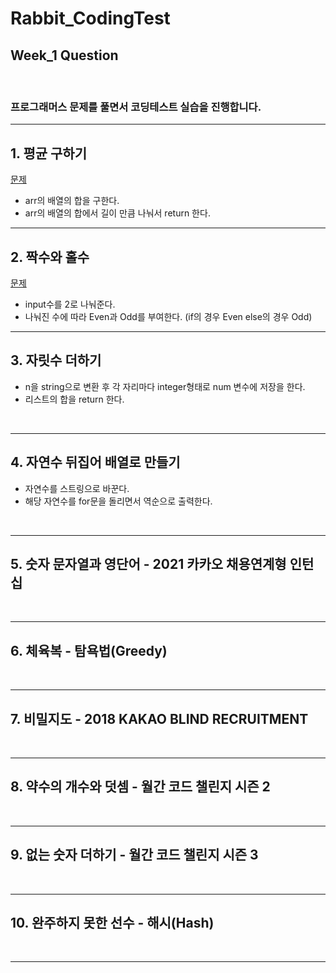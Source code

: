 # Rabbit_CodingTest


## Week_1 Question
<br>

### 프로그래머스 문제를 풀면서 코딩테스트 실습을 진행합니다.

---

## 1. 평균 구하기

[문제](https://school.programmers.co.kr/learn/courses/30/lessons/12944)

- arr의 배열의 합을 구한다.
- arr의 배열의 합에서 길이 만큼 나눠서 return 한다.

___

## 2. 짝수와 홀수
[문제](https://school.programmers.co.kr/learn/courses/30/lessons/12937?language=python)
  - input수를 2로 나눠준다.
  - 나눠진 수에 따라 Even과 Odd를 부여한다. (if의 경우 Even else의 경우 Odd)

---

## 3. 자릿수 더하기
- n을 string으로 변환 후 각 자리마다 integer형태로 num 변수에 저장을 한다.
- 리스트의 합을 return 한다.
<br>
<hr/>

## 4. 자연수 뒤집어 배열로 만들기

- 자연수를 스트링으로 바꾼다.
- 해당 자연수를 for문을 돌리면서 역순으로 출력한다.

<br>
<hr/>

## 5. 숫자 문자열과 영단어 - 2021 카카오 채용연계형 인턴십
<br>
<hr/>

## 6. 체육복 - 탐욕법(Greedy)
<br>
<hr/>

## 7. 비밀지도 - 2018 KAKAO BLIND RECRUITMENT
<br>
<hr/>

## 8. 약수의 개수와 덧셈 - 월간 코드 챌린지 시즌 2
<br>
<hr/>

## 9. 없는 숫자 더하기 - 월간 코드 챌린지 시즌 3
<br>
<hr/>

## 10. 완주하지 못한 선수 - 해시(Hash)
<br>
<hr/>